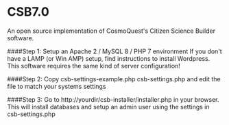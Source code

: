 # CSB7.0
An open source implementation of CosmoQuest's Citizen Science Builder software. 

####Step 1: Setup an Apache 2 / MySQL 8 / PHP 7 environment
If you don't have a LAMP (or Win AMP) setup, find instructions to install Wordpress. This software requires the same kind of server configuration!

####Step 2: Copy csb-settings-example.php csb-settings.php and edit the file to match your systems settings

####Step 3: Go to http://yourdir/csb-installer/installer.php in your browser. 
  This will install databases and setup an admin user using the settings in csb-settings.php